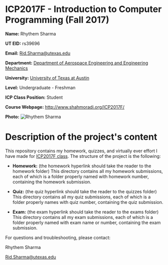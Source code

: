 # ICP2017F - Introduction to Computer Programming (Fall 2017)

**Name:** Rhythem Sharma

**UT EID:** rs39696

**Email:** Rid.Sharma@utexas.edu

**Department:** [Department of Aerospace Engineering and Engineering Mechanics](http://www.ae.utexas.edu/)

**University:** [University of Texas at Austin](https://www.utexas.edu/)

**Level:** Undergraduate - Freshman

**ICP Class Position:** Student

**Course Webpage:** http://www.shahmoradi.org/ICP2017F/

**Photo:** ![Rhythem Sharma](https://github.com/CuriousJr101/ICP2017F/blob/master/Rhythem%20Sharma.jpg)

# Description of the project's content

This repository contains my homework, quizzes, and virtually ever effort I have made for [ICP2017F class](http://www.shahmoradi.org/ICP2017F/). The structure of the project is the following:

* **Homework:** (the homework hyperlink should take the reader to the homework folder) This directory contains all my homework submissions, each of which is a folder properly named with homework number, containing the homework submission.

* **Quiz:** (the quiz hyperlink should take the reader to the quizzes folder) This directory contains all my quiz submissions, each of which is a folder properly names with quiz number, containing the quiz submission.

* **Exam:** (the exam hyperlink should take the reader to the exams folder) This directory contains all my exam submissions, each of which is a folder properly named with exam name or number, containing the exam submission.


For questions and troubleshooting, please contact:

Rhythem Sharma

Rid.Sharma@utexas.edu
